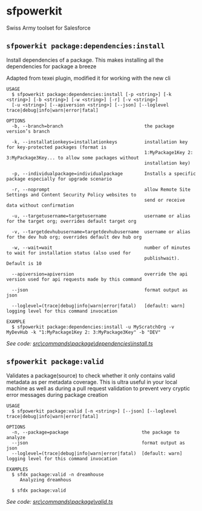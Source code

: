 sfpowerkit
==========

Swiss Army toolset for Salesforce

## `sfpowerkit package:dependencies:install`

Install dependencies of a package. This makes installing all the dependencies for package a breeze

Adapted from texei plugin, modified it for working with the new cli

```
USAGE
  $ sfpowerkit package:dependencies:install [-p <string>] [-k <string>] [-b <string>] [-w <string>] [-r] [-v <string>] 
  [-u <string>] [--apiversion <string>] [--json] [--loglevel trace|debug|info|warn|error|fatal]

OPTIONS
  -b, --branch=branch                              the package version’s branch

  -k, --installationkeys=installationkeys          installation key for key-protected packages (format is
                                                   1:MyPackage1Key 2: 3:MyPackage3Key... to allow some packages without
                                                   installation key)

  -p, --individualpackage=individualpackage        Installs a specific package especially for upgrade scenario

  -r, --noprompt                                   allow Remote Site Settings and Content Security Policy websites to
                                                   send or receive data without confirmation

  -u, --targetusername=targetusername              username or alias for the target org; overrides default target org

  -v, --targetdevhubusername=targetdevhubusername  username or alias for the dev hub org; overrides default dev hub org

  -w, --wait=wait                                  number of minutes to wait for installation status (also used for
                                                   publishwait). Default is 10

  --apiversion=apiversion                          override the api version used for api requests made by this command

  --json                                           format output as json

  --loglevel=(trace|debug|info|warn|error|fatal)   [default: warn] logging level for this command invocation

EXAMPLE
  $ sfpowerkit package:dependencies:install -u MyScratchOrg -v MyDevHub -k "1:MyPackage1Key 2: 3:MyPackage3Key" -b "DEV"
```

_See code: [src\commands\package\dependencies\install.ts](https://github.com/azlam-abdulsalam/sfpowerkit/blob/v1.0.0/src\commands\package\dependencies\install.ts)_

## `sfpowerkit package:valid`

Validates a package(source) to check whether it only contains valid metadata as per metadata coverage.
This is ultra useful in your local machine as well as during a pull request validation to prevent very cryptic error messages during package creation

```
USAGE
  $ sfpowerkit package:valid [-n <string>] [--json] [--loglevel trace|debug|info|warn|error|fatal]

OPTIONS
  -n, --package=package                           the package to analyze
  --json                                          format output as json
  --loglevel=(trace|debug|info|warn|error|fatal)  [default: warn] logging level for this command invocation

EXAMPLES
  $ sfdx package:valid -n dreamhouse
     Analyzing dreamhous
  
  $ sfdx package:valid

```

_See code: [src\commands\package\valid.ts](https://github.com/azlam-abdulsalam/sfpowerkit/blob/v1.0.0/src\commands\package\valid.ts)_
